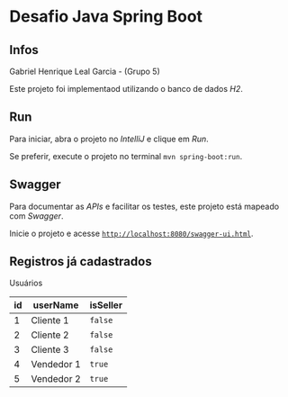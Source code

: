 # Desafio Java Spring Boot

## Infos
Gabriel Henrique Leal Garcia - (Grupo 5)

Este projeto foi implementaod utilizando o banco de dados *H2*.


## Run
Para iniciar, abra o projeto no *IntelliJ* e clique em *Run*.

Se preferir, execute o projeto no terminal `mvn spring-boot:run`.

## Swagger
Para documentar as *APIs* e facilitar os testes, este projeto está mapeado com *Swagger*.

Inicie o projeto e acesse [`http://localhost:8080/swagger-ui.html`](http://localhost:8080/swagger-ui.html).

## Registros já cadastrados
Usuários

id | userName | isSeller
--- | --- | ---
1 | Cliente 1 | `false`
2 | Cliente 2 | `false`
3 | Cliente 3 | `false`
4 | Vendedor 1 | `true`
5 | Vendedor 2 | `true`
